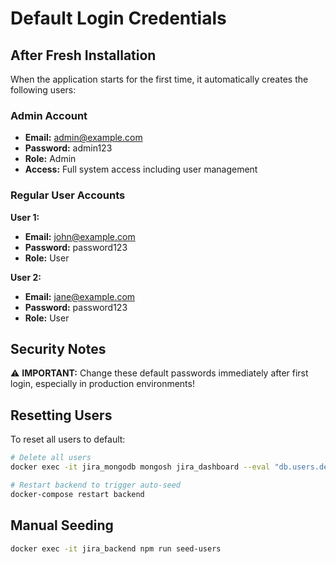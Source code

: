 # Default Login Credentials

## After Fresh Installation

When the application starts for the first time, it automatically creates the following users:

### Admin Account
- **Email:** admin@example.com
- **Password:** admin123
- **Role:** Admin
- **Access:** Full system access including user management

### Regular User Accounts

**User 1:**
- **Email:** john@example.com
- **Password:** password123
- **Role:** User

**User 2:**
- **Email:** jane@example.com
- **Password:** password123
- **Role:** User

## Security Notes

⚠️ **IMPORTANT:** Change these default passwords immediately after first login, especially in production environments!

## Resetting Users

To reset all users to default:

```bash
# Delete all users
docker exec -it jira_mongodb mongosh jira_dashboard --eval "db.users.deleteMany({})"

# Restart backend to trigger auto-seed
docker-compose restart backend
```

## Manual Seeding

```bash
docker exec -it jira_backend npm run seed-users
```